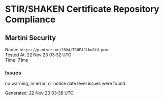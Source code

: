 # STIR/SHAKEN Certificate Repository Compliance

## Martini Security

Name: `https://p.mtsec.me/2884/TGHEACLkwStU.pem`\
Tested At: 22 Nov 23 03:32 UTC\
Time: 71ms

### Issues

no warning, or error, or notice date level issues were found

Generated: 22 Nov 23 03:38 UTC